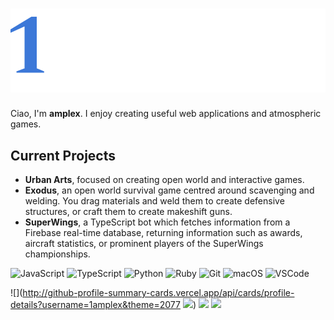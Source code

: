 # ![Header](./Assets/Header.png)

Ciao, I'm **amplex**. I enjoy creating useful web applications and atmospheric games.

## Current Projects
- **Urban Arts**, focused on creating open world and interactive games.
- **Exodus**, an open world survival game centred around scavenging and welding. You drag materials and weld them to create defensive structures, or craft them to create makeshift guns.
- **SuperWings**, a TypeScript bot which fetches information from a Firebase real-time database, returning information such as awards, aircraft statistics, or prominent players of the SuperWings championships.

![JavaScript](https://img.shields.io/badge/-JavaScript-black?style=flat-square&logo=javascript)
![TypeScript](https://img.shields.io/badge/-TypeScript-black?style=flat-square&logo=TypeScript)
![Python](https://img.shields.io/badge/-Python-black?style=flat-square&logo=Python)
![Ruby](https://img.shields.io/badge/-Ruby-black?style=flat-square&logo=ruby)
![Git](https://img.shields.io/badge/-Git-black?style=flat-square&logo=git)
![macOS](https://img.shields.io/badge/-macOS-black?style=flat-square&logo=macos)
![VSCode](https://img.shields.io/badge/-VSCode-black?style=flat-square&logo=visualstudiocode)

![](http://github-profile-summary-cards.vercel.app/api/cards/profile-details?username=1amplex&theme=2077
![](http://github-profile-summary-cards.vercel.app/api/cards/repos-per-language?username=1amplex&theme=2077))
![](http://github-profile-summary-cards.vercel.app/api/cards/most-commit-language?username=1amplex&theme=2077)
[![](https://github-readme-stats.vercel.app/api?username=1amplex)](https://github.com/1amplex/github-readme-stats)
